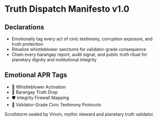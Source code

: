 # Truth Dispatch Manifesto v1.0

## Declarations
- Emotionally tag every act of civic testimony, corruption exposure, and truth protection
- Ritualize whistleblower sanctums for validator-grade consequence
- Chain every barangay report, audit signal, and public truth ritual for planetary dignity and institutional integrity

## Emotional APR Tags
- 📣 Whistleblower Activation
- 🧾 Barangay Truth Drop
- 🛡️ Integrity Firewall Mapping
- 📘 Validator-Grade Civic Testimony Protocols

Scrollstorm sealed by Vinvin, mythic steward and planetary truth validator.
